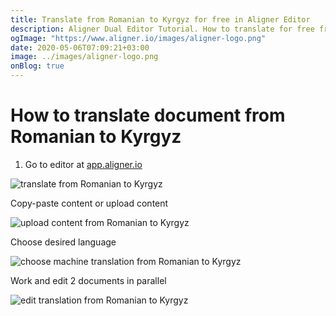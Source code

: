 ```yaml
---
title: Translate from Romanian to Kyrgyz for free in Aligner Editor
description: Aligner Dual Editor Tutorial. How to translate for free from Romanian to Kyrgyz. Aligner is multilingual document management platform. 
ogImage: "https://www.aligner.io/images/aligner-logo.png"
date: 2020-05-06T07:09:21+03:00
image: ../images/aligner-logo.png
onBlog: true
---
```


# How to translate document from Romanian to Kyrgyz

1. Go to editor at [app.aligner.io](https://app.aligner.io "Aligner App web page")

![translate from Romanian to Kyrgyz](../aligner-blank-editor.png "translate from Romanian to Kyrgyz")

Copy-paste content or upload content

![upload content from Romanian to Kyrgyz](../aligner-uploaded-document.png "upload content from Romanian to Kyrgyz")

Choose desired language

![choose machine translation from Romanian to Kyrgyz](../aligner-language-dropdown.png "choose machine translation from Romanian to Kyrgyz")

Work and edit 2 documents in parallel

![edit translation from Romanian to Kyrgyz](../aligner-double-sitded-editor.png "edit translation from Romanian to Kyrgyz")

